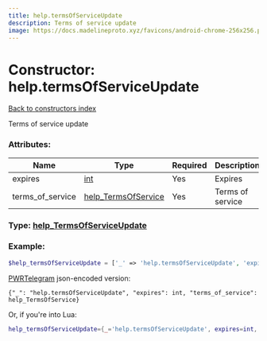 ```yaml
---
title: help.termsOfServiceUpdate
description: Terms of service update
image: https://docs.madelineproto.xyz/favicons/android-chrome-256x256.png
---
```

# Constructor: help.termsOfServiceUpdate  
[Back to constructors index](index.md)



Terms of service update

### Attributes:

| Name     |    Type       | Required | Description |
|----------|---------------|----------|-------------|
|expires|[int](../types/int.md) | Yes|Expires|
|terms\_of\_service|[help\_TermsOfService](../types/help_TermsOfService.md) | Yes|Terms of service|



### Type: [help\_TermsOfServiceUpdate](../types/help_TermsOfServiceUpdate.md)


### Example:

```php
$help_termsOfServiceUpdate = ['_' => 'help.termsOfServiceUpdate', 'expires' => int, 'terms_of_service' => help_TermsOfService];
```  

[PWRTelegram](https://pwrtelegram.xyz) json-encoded version:

```
{"_": "help.termsOfServiceUpdate", "expires": int, "terms_of_service": help_TermsOfService}
```


Or, if you're into Lua:

```lua
help_termsOfServiceUpdate={_='help.termsOfServiceUpdate', expires=int, terms_of_service=help_TermsOfService}

```


